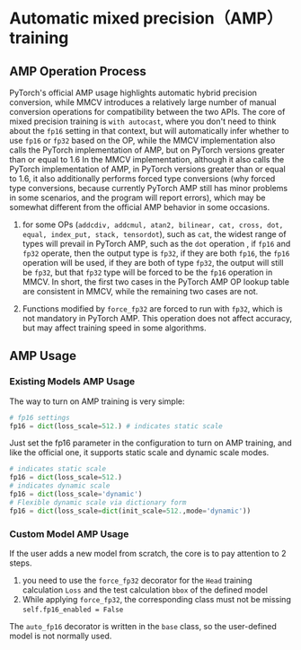 # Automatic mixed precision（AMP）training

## AMP Operation Process
PyTorch's official AMP usage highlights automatic hybrid precision conversion, while MMCV introduces a relatively large number of manual conversion operations for compatibility between the two APIs. The core of mixed precision training is `with autocast`, where you don't need to think about the `fp16` setting in that context, but will automatically infer whether to use `fp16` or `fp32` based on the OP, while the MMCV implementation also calls the PyTorch implementation of AMP, but on PyTorch versions greater than or equal to 1.6 In the MMCV implementation, although it also calls the PyTorch implementation of AMP, in PyTorch versions greater than or equal to 1.6, it also additionally performs forced type conversions (why forced type conversions, because currently PyTorch AMP still has minor problems in some scenarios, and the program will report errors), which may be somewhat different from the official AMP behavior in some occasions.

1. for some OPs (`addcdiv, addcmul, atan2, bilinear, cat, cross, dot, equal, index_put, stack, tensordot`), such as `cat`, the widest range of types will prevail in PyTorch AMP, such as the `dot` operation , if `fp16` and `fp32` operate, then the output type is `fp32`, if they are both `fp16`, the `fp16` operation will be used, if they are both of type `fp32`, the output will still be `fp32`, but that `fp32` type will be forced to be the `fp16` operation in MMCV.
In short, the first two cases in the PyTorch AMP OP lookup table are consistent in MMCV, while the remaining two cases are not.

2. Functions modified by `force_fp32` are forced to run with `fp32`, which is not mandatory in PyTorch AMP. This operation does not affect accuracy, but may affect training speed in some algorithms.

## AMP Usage

### Existing Models AMP Usage

The way to turn on AMP training is very simple:
```python
# fp16 settings 
fp16 = dict(loss_scale=512.) # indicates static scale 
```

Just set the fp16 parameter in the configuration to turn on AMP training, and like the official one, it supports static scale and dynamic scale modes.

```python
# indicates static scale 
fp16 = dict(loss_scale=512.) 
# indicates dynamic scale 
fp16 = dict(loss_scale='dynamic')  
# Flexible dynamic scale via dictionary form 
fp16 = dict(loss_scale=dict(init_scale=512.,mode='dynamic'))  
```

### Custom Model AMP Usage

If the user adds a new model from scratch, the core is to pay attention to 2 steps.

1. you need to use the `force_fp32` decorator for the `Head` training calculation `Loss` and the test calculation `bbox` of the defined model
2. While applying `force_fp32`, the corresponding class must not be missing `self.fp16_enabled = False`

The `auto_fp16` decorator is written in the `base` class, so the user-defined model is not normally used.

